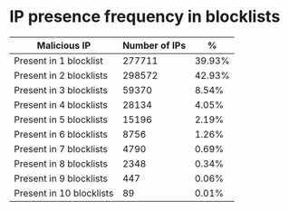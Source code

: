# IP presence frequency in blocklists
| Malicious IP | Number of IPs | % |
|----|----|----|
| Present in 1 blocklist | 277711 | 39.93% |
| Present in 2 blocklists | 298572 | 42.93% |
| Present in 3 blocklists | 59370 | 8.54% |
| Present in 4 blocklists | 28134 | 4.05% |
| Present in 5 blocklists | 15196 | 2.19% |
| Present in 6 blocklists | 8756 | 1.26% |
| Present in 7 blocklists | 4790 | 0.69% |
| Present in 8 blocklists | 2348 | 0.34% |
| Present in 9 blocklists | 447 | 0.06% |
| Present in 10 blocklists | 89 | 0.01% |
